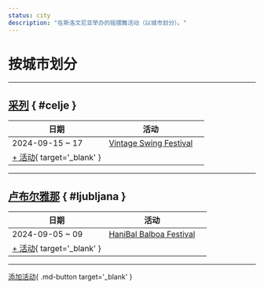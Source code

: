 ```yaml
---
status: city
description: "在斯洛文尼亚举办的摇摆舞活动（以城市划分）。"
---
```


# 按城市划分

---

## <a id=celje></a>[采列](#celje) { #celje }

| 日期 | 活动 | |
| --- | --- | --- |
| 2024-09-15 ~ 17 | [Vintage Swing Festival](vintage-swing-festival-2024.md) |  |
| [+ 活动](https://github.com/swingdance/events/issues/new?assignees=&labels=add+event&projects=&template=02-add_entity.yml&title=%5B2024%2Fsi%5D%20%3CName%3E&region=si&province=Celje&city=Celje&org_id=&date_starts=2024-&date_ends=2024-){ target='_blank' }

---

## <a id=ljubljana></a>[卢布尔雅那](#ljubljana) { #ljubljana }

| 日期 | 活动 | |
| --- | --- | --- |
| 2024-09-05 ~ 09 | [HaniBal Balboa Festival](haniBal-balboa-festival-2024.md) |  |
| [+ 活动](https://github.com/swingdance/events/issues/new?assignees=&labels=add+event&projects=&template=02-add_entity.yml&title=%5B2024%2Fsi%5D%20%3CName%3E&region=si&province=Ljubljana&city=Ljubljana&org_id=&date_starts=2024-&date_ends=2024-){ target='_blank' }

---

[添加活动](https://github.com/swingdance/events/issues/new?assignees=&labels=add+event&projects=&template=02-add_entity.yml&title=%5Bsi%5D%20%3CName%3E&region=si&province=&city=&org_id=2024){ .md-button target='_blank' }
